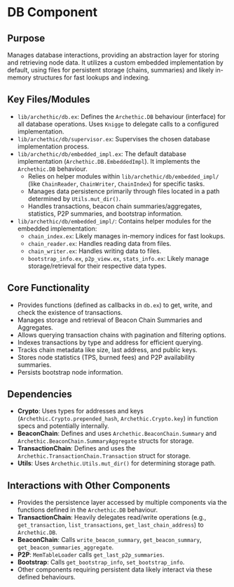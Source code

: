 # DB Component

## Purpose

Manages database interactions, providing an abstraction layer for storing and retrieving node data. It utilizes a custom embedded implementation by default, using files for persistent storage (chains, summaries) and likely in-memory structures for fast lookups and indexing.

## Key Files/Modules

*   `lib/archethic/db.ex`: Defines the `Archethic.DB` behaviour (interface) for all database operations. Uses `Knigge` to delegate calls to a configured implementation.
*   `lib/archethic/db/supervisor.ex`: Supervises the chosen database implementation process.
*   `lib/archethic/db/embedded_impl.ex`: The default database implementation (`Archethic.DB.EmbeddedImpl`). It implements the `Archethic.DB` behaviour.
    *   Relies on helper modules within `lib/archethic/db/embedded_impl/` (like `ChainReader`, `ChainWriter`, `ChainIndex`) for specific tasks.
    *   Manages data persistence primarily through files located in a path determined by `Utils.mut_dir()`.
    *   Handles transactions, beacon chain summaries/aggregates, statistics, P2P summaries, and bootstrap information.
*   `lib/archethic/db/embedded_impl/`: Contains helper modules for the embedded implementation:
    *   `chain_index.ex`: Likely manages in-memory indices for fast lookups.
    *   `chain_reader.ex`: Handles reading data from files.
    *   `chain_writer.ex`: Handles writing data to files.
    *   `bootstrap_info.ex`, `p2p_view.ex`, `stats_info.ex`: Likely manage storage/retrieval for their respective data types.

## Core Functionality

*   Provides functions (defined as callbacks in `db.ex`) to get, write, and check the existence of transactions.
*   Manages storage and retrieval of Beacon Chain Summaries and Aggregates.
*   Allows querying transaction chains with pagination and filtering options.
*   Indexes transactions by type and address for efficient querying.
*   Tracks chain metadata like size, last address, and public keys.
*   Stores node statistics (TPS, burned fees) and P2P availability summaries.
*   Persists bootstrap node information.

## Dependencies

*   **Crypto**: Uses types for addresses and keys (`Archethic.Crypto.prepended_hash`, `Archethic.Crypto.key`) in function specs and potentially internally.
*   **BeaconChain**: Defines and uses `Archethic.BeaconChain.Summary` and `Archethic.BeaconChain.SummaryAggregate` structs for storage.
*   **TransactionChain**: Defines and uses the `Archethic.TransactionChain.Transaction` struct for storage.
*   **Utils**: Uses `Archethic.Utils.mut_dir()` for determining storage path.

## Interactions with Other Components

*   Provides the persistence layer accessed by multiple components via the functions defined in the `Archethic.DB` behaviour.
*   **TransactionChain**: Heavily delegates read/write operations (e.g., `get_transaction`, `list_transactions`, `get_last_chain_address`) to `Archethic.DB`.
*   **BeaconChain**: Calls `write_beacon_summary`, `get_beacon_summary`, `get_beacon_summaries_aggregate`.
*   **P2P**: `MemTableLoader` calls `get_last_p2p_summaries`.
*   **Bootstrap**: Calls `get_bootstrap_info`, `set_bootstrap_info`.
*   Other components requiring persistent data likely interact via these defined behaviours. 